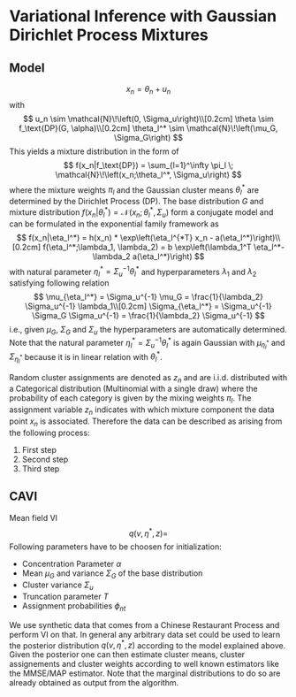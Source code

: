 # Variational Inference with Gaussian Dirichlet Process Mixtures

## Model
$$
x_n = \theta_n + u_n
$$
with
$$
u_n \sim \mathcal{N}\!\left(0, \Sigma_u\right)\\[0.2cm]
\theta \sim f_\text{DP}(G, \alpha)\\[0.2cm]
\theta_l^* \sim \mathcal{N}\!\left(\mu_G, \Sigma_G\right)
$$
This yields a mixture distribution in the form of
$$
f(x_n|f_\text{DP}) = \sum_{l=1}^\infty \pi_l \; \mathcal{N}\!\left(x_n;\theta_l^*, \Sigma_u\right)
$$
where the mixture weights $\pi_l$ and the Gaussian cluster means $\theta_l^*$ are determined by the Dirichlet Process (DP).
The base distribution $G$ and mixture distribution $f(x_n|\theta_l^*) = \mathcal{N}\!\left(x_n;\theta_l^*, \Sigma_u\right)$ form a conjugate model and can be formulated in the exponential family framework as
$$
f(x_n|\eta_l^*) = h(x_n) * \exp\left(\eta_l^{*T} x_n - a(\eta_l^*)\right)\\[0.2cm]
f(\eta_l^*;\lambda_1, \lambda_2) = b \exp\left(\lambda_1^T \eta_l^*- \lambda_2 a(\eta_l^*)\right)
$$
with natural parameter $\eta_l^* = \Sigma_u^{-1} \theta_l^*$  and hyperparameters $\lambda_1$ and $\lambda_2$ satisfying following relation
$$
\mu_{\eta_l^*} = \Sigma_u^{-1} \mu_G = \frac{1}{\lambda_2} \Sigma_u^{-1} \lambda_1\\[0.2cm]
\Sigma_{\eta_l^*} = \Sigma_u^{-1} \Sigma_G \Sigma_u^{-1} = \frac{1}{\lambda_2} \Sigma_u^{-1}
$$
i.e., given $\mu_G$, $\Sigma_G$ and $\Sigma_u$ the hyperparameters are automatically determined. Note that the natural parameter $\eta_l^* = \Sigma_u^{-1} \theta_l^*$ is again Gaussian with $\mu_{\eta_l^*}$ and $\Sigma_{\eta_l^*}$ because it is in linear relation with $\theta_l^*$.

Random cluster assignments are denoted as $z_n$ and are  i.i.d. distributed with a Categorical distribution (Multinomial with a single draw) where the probability of each category is given by the mixing weights $\pi_l$. The assignment variable $z_n$ indicates with which mixture component the data point $x_n$ is associated. Therefore the data can be described as arising from the following process:
1. First step
2. Second step
3. Third step

## CAVI
Mean field VI
$$
q(v,\eta^*,z) = 
$$
Following parameters have to be choosen for initialization:
- Concentration Parameter $\alpha$
- Mean $\mu_G$ and variance $\Sigma_G$ of the base distribution
- Cluster variance $\Sigma_u$
- Truncation parameter $T$
- Assignment probabilities $\phi_{nt}$

We use synthetic data that comes from a Chinese Restaurant Process and perform VI on that. In general any arbitrary data set could be used to learn the posterior distribution $q(v,\eta^*,z)$ according to the model explained above. Given the posterior one can then estimate cluster means, cluster assignements and cluster weights according to well known estimators like the MMSE/MAP estimator. Note that the marginal distributions to do so are already obtained as output from the algorithm.
